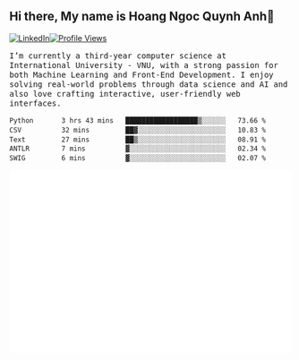 ## Hi there, My name is Hoang Ngoc Quynh Anh👋

[![LinkedIn](https://img.shields.io/badge/LinkedIn-0077B5?style=flat&logo=linkedin&logoColor=white)](https://www.linkedin.com/in/quynhanh572004/)[![Profile Views](https://komarev.com/ghpvc/?username=Greekatz&color=blue&style=flat-square)](https://github.com/quynhanhhoang572004)  

<samp> I’m currently a third-year computer science at International University - VNU, with a strong passion for both Machine Learning and Front-End Development. I enjoy solving real-world problems through data science and AI and also love crafting interactive, user-friendly web interfaces.<samp> 




<!--START_SECTION:waka-->

```txt
Python       3 hrs 43 mins   ██████████████████▒░░░░░░   73.66 %
CSV          32 mins         ██▓░░░░░░░░░░░░░░░░░░░░░░   10.83 %
Text         27 mins         ██▒░░░░░░░░░░░░░░░░░░░░░░   08.91 %
ANTLR        7 mins          ▓░░░░░░░░░░░░░░░░░░░░░░░░   02.34 %
SWIG         6 mins          ▓░░░░░░░░░░░░░░░░░░░░░░░░   02.07 %
```

<!--END_SECTION:waka-->

![Full-year Contribution Calendar](https://github.com/quynhanhhoang572004/quynhanhhoang572004/blob/main/metrics.plugin.isocalendar.fullyear.svg)

